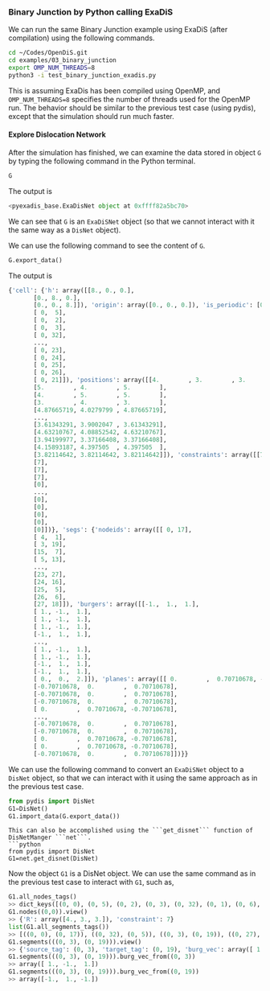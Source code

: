 ### Binary Junction by Python calling ExaDiS

We can run the same Binary Junction example using ExaDiS (after compilation) using the following commands.

```bash
cd ~/Codes/OpenDiS.git
cd examples/03_binary_junction
export OMP_NUM_THREADS=8
python3 -i test_binary_junction_exadis.py
```
This is assuming ExaDis has been compiled using OpenMP, and ```OMP_NUM_THREADS=8``` specifies the number of threads used for the OpenMP run.  The behavior should be similar to the previous test case (using pydis), except that the simulation should run much faster.

#### Explore Dislocation Network

After the simulation has finished, we can examine the data stored in object ```G``` by typing the following command in the Python terminal.
```python
G
```
The output is
```python
<pyexadis_base.ExaDisNet object at 0xffff82a5bc70>
```
We can see that ```G``` is an ```ExaDiSNet``` object (so that we cannot interact with it the same way as a ```DisNet``` object).

We can use the following command to see the content of ```G```.
```python
G.export_data()
```
The output is
```python
{'cell': {'h': array([[8., 0., 0.],
       [0., 8., 0.],
       [0., 0., 8.]]), 'origin': array([0., 0., 0.]), 'is_periodic': [0, 0, 0]}, 'nodes': {'tags': array([[ 0,  0],
       [ 0,  5],
       [ 0,  2],
       [ 0,  3],
       [ 0, 32],
       ...,
       [ 0, 23],
       [ 0, 24],
       [ 0, 25],
       [ 0, 26],
       [ 0, 21]]), 'positions': array([[4.        , 3.        , 3.        ],
       [5.        , 4.        , 5.        ],
       [4.        , 5.        , 5.        ],
       [3.        , 4.        , 3.        ],
       [4.87665719, 4.0279799 , 4.87665719],
       ...,
       [3.61343291, 3.9002047 , 3.61343291],
       [4.63210767, 4.08852542, 4.63210767],
       [3.94199977, 3.37166408, 3.37166408],
       [4.15893187, 4.397505  , 4.397505  ],
       [3.82114642, 3.82114642, 3.82114642]]), 'constraints': array([[7],
       [7],
       [7],
       [7],
       [0],
       ...,
       [0],
       [0],
       [0],
       [0],
       [0]])}, 'segs': {'nodeids': array([[ 0, 17],
       [ 4,  1],
       [ 3, 19],
       [15,  7],
       [ 5, 13],
       ...,
       [23, 27],
       [24, 16],
       [25,  5],
       [26,  6],
       [27, 18]]), 'burgers': array([[-1.,  1.,  1.],
       [ 1., -1.,  1.],
       [ 1., -1.,  1.],
       [ 1., -1.,  1.],
       [-1.,  1.,  1.],
       ...,
       [ 1., -1.,  1.],
       [ 1., -1.,  1.],
       [-1.,  1.,  1.],
       [-1.,  1.,  1.],
       [ 0.,  0.,  2.]]), 'planes': array([[ 0.        ,  0.70710678, -0.70710678],
       [-0.70710678,  0.        ,  0.70710678],
       [-0.70710678,  0.        ,  0.70710678],
       [-0.70710678,  0.        ,  0.70710678],
       [ 0.        ,  0.70710678, -0.70710678],
       ...,
       [-0.70710678,  0.        ,  0.70710678],
       [-0.70710678,  0.        ,  0.70710678],
       [ 0.        ,  0.70710678, -0.70710678],
       [ 0.        ,  0.70710678, -0.70710678],
       [-0.70710678,  0.        ,  0.70710678]])}}
```

We can use the following command to convert an ```ExaDiSNet``` object to a ```DisNet``` object, so that we can interact with it using the same approach as in the previous test case.
```python
from pydis import DisNet
G1=DisNet()
G1.import_data(G.export_data())
```

```{hint}
This can also be accomplished using the ```get_disnet``` function of DisNetManger ```net```.
```python
from pydis import DisNet
G1=net.get_disnet(DisNet)
```

Now the object ```G1``` is a DisNet object.  We can use the same command as in the previous test case to interact with ```G1```, such as,
```python
G1.all_nodes_tags()
>> dict_keys([(0, 0), (0, 5), (0, 2), (0, 3), (0, 32), (0, 1), (0, 6), (0, 7), (0, 8), (0, 9), (0, 30), (0, 11), (0, 28), (0, 13), (0, 14), (0, 27), (0, 16), (0, 17), (0, 4), (0, 19), (0, 20), (0, 31), (0, 22), (0, 23), (0, 24), (0, 25), (0, 26), (0, 21)])
G1.nodes((0,0)).view()
>> {'R': array([4., 3., 3.]), 'constraint': 7}
list(G1.all_segments_tags())
>> [((0, 0), (0, 17)), ((0, 32), (0, 5)), ((0, 3), (0, 19)), ((0, 27), (0, 7)), ((0, 1), (0, 13)), ((0, 6), (0, 22)), ((0, 7), (0, 23)), ((0, 8), (0, 24)), ((0, 9), (0, 25)), ((0, 20), (0, 26)), ((0, 11), (0, 27)), ((0, 20), (0, 28)), ((0, 13), (0, 21)), ((0, 14), (0, 30)), ((0, 28), (0, 8)), ((0, 16), (0, 32)), ((0, 17), (0, 9)), ((0, 4), (0, 31)), ((0, 19), (0, 11)), ((0, 30), (0, 2)), ((0, 31), (0, 20)), ((0, 22), (0, 14)), ((0, 23), (0, 21)), ((0, 24), (0, 16)), ((0, 25), (0, 1)), ((0, 26), (0, 6)), ((0, 21), (0, 4))]
G1.segments(((0, 3), (0, 19))).view()
>> {'source_tag': (0, 3), 'target_tag': (0, 19), 'burg_vec': array([ 1., -1.,  1.]), 'plane_normal': array([-0.70710678,  0.        ,  0.70710678])}
G1.segments(((0, 3), (0, 19))).burg_vec_from((0, 3))
>> array([ 1., -1.,  1.])
G1.segments(((0, 3), (0, 19))).burg_vec_from((0, 19))
>> array([-1.,  1., -1.])
```
